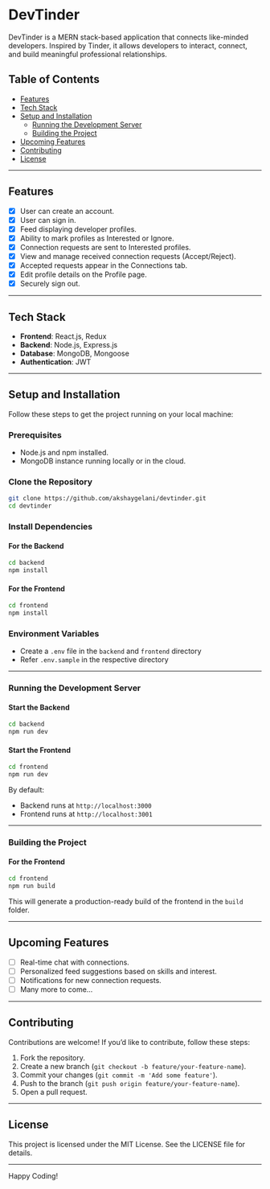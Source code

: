 # DevTinder

DevTinder is a MERN stack-based application that connects like-minded developers. Inspired by Tinder, it allows developers to interact, connect, and build meaningful professional relationships.

## Table of Contents

- [Features](#features)
- [Tech Stack](#tech-stack)
- [Setup and Installation](#setup-and-installation)
  - [Running the Development Server](#running-the-development-server)
  - [Building the Project](#building-the-project)
- [Upcoming Features](#upcoming-features)
- [Contributing](#contributing)
- [License](#license)

---

## Features

- [x] User can create an account.
- [x] User can sign in.
- [x] Feed displaying developer profiles.
- [x] Ability to mark profiles as Interested or Ignore.
- [x] Connection requests are sent to Interested profiles.
- [x] View and manage received connection requests (Accept/Reject).
- [x] Accepted requests appear in the Connections tab.
- [x] Edit profile details on the Profile page.
- [x] Securely sign out.

---

## Tech Stack

- **Frontend**: React.js, Redux
- **Backend**: Node.js, Express.js
- **Database**: MongoDB, Mongoose
- **Authentication**: JWT

---

## Setup and Installation

Follow these steps to get the project running on your local machine:

### Prerequisites

- Node.js and npm installed.
- MongoDB instance running locally or in the cloud.

### Clone the Repository

```bash
git clone https://github.com/akshaygelani/devtinder.git
cd devtinder
```

### Install Dependencies

#### For the Backend

```bash
cd backend
npm install
```

#### For the Frontend

```bash
cd frontend
npm install
```

### Environment Variables

- Create a `.env` file in the `backend` and `frontend` directory
- Refer `.env.sample` in the respective directory

---

### Running the Development Server

#### Start the Backend

```bash
cd backend
npm run dev
```

#### Start the Frontend

```bash
cd frontend
npm run dev
```

By default:

- Backend runs at `http://localhost:3000`
- Frontend runs at `http://localhost:3001`

---

### Building the Project

#### For the Frontend

```bash
cd frontend
npm run build
```

This will generate a production-ready build of the frontend in the `build` folder.

---

## Upcoming Features

- [ ] Real-time chat with connections.
- [ ] Personalized feed suggestions based on skills and interest.
- [ ] Notifications for new connection requests.
- [ ] Many more to come...

---

## Contributing

Contributions are welcome! If you’d like to contribute, follow these steps:

1. Fork the repository.
2. Create a new branch (`git checkout -b feature/your-feature-name`).
3. Commit your changes (`git commit -m 'Add some feature'`).
4. Push to the branch (`git push origin feature/your-feature-name`).
5. Open a pull request.

---

## License

This project is licensed under the MIT License. See the LICENSE file for details.

---

Happy Coding!
